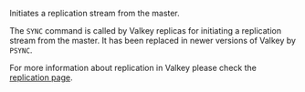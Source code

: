 Initiates a replication stream from the master.

The `SYNC` command is called by Valkey replicas for initiating a replication
stream from the master. It has been replaced in newer versions of Valkey by
 `PSYNC`.

For more information about replication in Valkey please check the
[replication page][tr].

[tr]: /topics/replication
